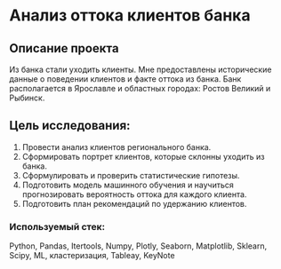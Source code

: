 # Анализ оттока клиентов банка

## Описание проекта

Из банка стали уходить клиенты. Мне предоставлены исторические данные о поведении клиентов и факте оттока из банка. Банк располагается в Ярославле и областных городах: Ростов Великий и Рыбинск.

## Цель исследования:

1. Провести анализ клиентов регионального банка. 
2. Сформировать портрет клиентов, которые склонны уходить из банка. 
3. Сформулировать и проверить статистические гипотезы.
4. Подготовить модель машинного обучения и научиться прогнозировать вероятность оттока для каждого клиента.
5. Подготовить план рекомендаций по удержанию клиентов.

### Используемый стек: 
Python, Pandas, Itertools, Numpy, Plotly, Seaborn, Matplotlib, Sklearn, Scipy, ML, кластеризация, Tableay, KeyNote

